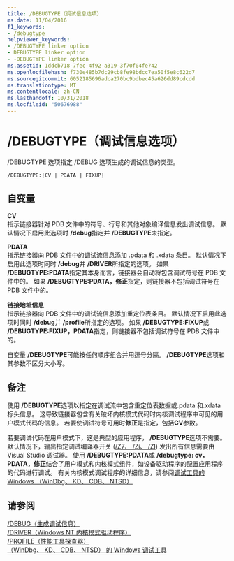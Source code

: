 ```yaml
---
title: /DEBUGTYPE（调试信息选项）
ms.date: 11/04/2016
f1_keywords:
- /debugtype
helpviewer_keywords:
- /DEBUGTYPE linker option
- DEBUGTYPE linker option
- -DEBUGTYPE linker option
ms.assetid: 1ddcb718-7fec-4f92-a319-3f70f04fe742
ms.openlocfilehash: f730e485b7dc29cb8fe98bdcc7ea50f5e8c622d7
ms.sourcegitcommit: 6052185696adca270bc9bdbec45a626dd89cdcdd
ms.translationtype: MT
ms.contentlocale: zh-CN
ms.lasthandoff: 10/31/2018
ms.locfileid: "50676988"
---
```

# <a name="debugtype-debug-info-options"></a>/DEBUGTYPE（调试信息选项）

/DEBUGTYPE 选项指定 /DEBUG 选项生成的调试信息的类型。

```
/DEBUGTYPE:[CV | PDATA | FIXUP]
```

## <a name="arguments"></a>自变量

**CV**<br/>
指示链接器针对 PDB 文件中的符号、行号和其他对象编译信息发出调试信息。 默认情况下启用此选项时 **/debug**指定并 **/DEBUGTYPE**未指定。

**PDATA**<br/>
指示链接器向 PDB 文件中的调试流信息添加 .pdata 和 .xdata 条目。 默认情况下启用此选项时同时 **/debug**并 **/DRIVER**所指定的选项。 如果 **/DEBUGTYPE:PDATA**指定其本身而言，链接器会自动将包含调试符号在 PDB 文件中的。 如果 **/DEBUGTYPE:PDATA，修正**指定，则链接器不包括调试符号在 PDB 文件中的。

**链接地址信息**<br/>
指示链接器向 PDB 文件中的调试流信息添加重定位表条目。 默认情况下启用此选项时同时 **/debug**并 **/profile**所指定的选项。 如果 **/DEBUGTYPE:FIXUP**或 **/DEBUGTYPE:FIXUP，PDATA**指定，则链接器不包括调试符号在 PDB 文件中的。

自变量 **/DEBUGTYPE**可能按任何顺序组合并用逗号分隔。 **/DEBUGTYPE**选项和其参数不区分大小写。

## <a name="remarks"></a>备注

使用 **/DEBUGTYPE**选项以指定在调试流中包含重定位表数据或.pdata 和.xdata 标头信息。 这导致链接器包含有关破坏内核模式代码时内核调试程序中可见的用户模式代码的信息。 若要使调试符号可用时**修正**是指定，包括**CV**参数。

若要调试代码在用户模式下，这是典型的应用程序， **/DEBUGTYPE**选项不需要。 默认情况下，输出指定调试编译器开关 ([/Z7、 /Zi、 /ZI](../../build/reference/z7-zi-zi-debug-information-format.md)) 发出所有信息需要由 Visual Studio 调试器。 使用 **/DEBUGTYPE:PDATA**或 **/debugtype: cv，PDATA，修正**结合了用户模式和内核模式组件，如设备驱动程序的配置应用程序的代码进行调试。 有关内核模式调试程序的详细信息，请参阅[调试工具的 Windows （WinDbg、 KD、 CDB、 NTSD）](/windows-hardware/drivers/debugger/index)

## <a name="see-also"></a>请参阅

[/DEBUG（生成调试信息）](../../build/reference/debug-generate-debug-info.md)<br/>
[/DRIVER（Windows NT 内核模式驱动程序）](../../build/reference/driver-windows-nt-kernel-mode-driver.md)<br/>
[/PROFILE（性能工具探查器）](../../build/reference/profile-performance-tools-profiler.md)<br/>
[（WinDbg、 KD、 CDB、 NTSD） 的 Windows 调试工具](/windows-hardware/drivers/debugger/index)